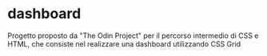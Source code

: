 # dashboard
Progetto proposto da "The Odin Project" per il percorso intermedio di CSS e HTML, che consiste nel realizzare una dashboard utilizzando CSS Grid
